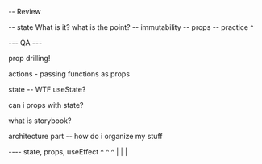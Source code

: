 
-- Review

-- state What is it? what is the point?
-- immutability
-- props
-- practice ^


--- QA ---

prop drilling!

actions - passing functions as props

state -- WTF useState? 

can i props with state?

what is storybook?

architecture part -- how do i organize my stuff


---- state, props, useEffect 
      ^        ^        ^
      |        |        |

      